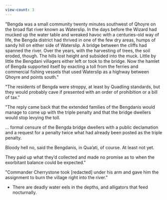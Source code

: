 ```yaml
---
view-count: 3
---
```

"Bengda was a small community twenty minutes southwest of Qhoyre on the broad flat river known as Waterslip. In the days before the Wizard had mucked up the water table and wreaked havoc with a centuries-old way of life, the Bengda district had thrived in one of the few dry areas, humps of sandy hill on either side of Waterslip. A bridge between the cliffs had spanned the river. Over the years, with the harvesting of trees, the soil eroded, though. The hills lost height and subsided into the muck. Little by little the Bengdani villagers either left or took to the bridge. Now the hamlet of Bengda supported itself by exacting a toll from the ferries and commercial fishing vessels that used Waterslip as a highway between Qhoyre and points south."

"The residents of Bengda were stroppy, at least by Quadling standards, but they would probably cave if presented with an order of prohibition or a bill of tax."

"The reply came back that the extended families of the Bengdanis would manage to come up with the triple penalty and that the bridge dwellers would stop levying the toll.

... formal censure of the Bengda bridge dwellers with a public declamation and a request for a penalty twice what had already been posted as the triple penalty.

Bloody hell no, said the Bengdanis, in Qua’ati, of course. At least not yet.

They paid up what they’d collected and made no promise as to when the exorbitant balance could be expected."

"Commander Cherrystone took [redacted] under his arm and gave him the assignment to burn the village right into the river."

- There are deadly water eels in the depths, and alligators that feed nocturnally.
